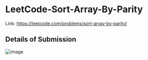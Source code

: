 # LeetCode-Sort-Array-By-Parity
Link: https://leetcode.com/problems/sort-array-by-parity/
## Details of Submission
![image](https://user-images.githubusercontent.com/51401355/216635750-b2f560d9-1441-4bf0-8a31-ad546464fd11.png)
